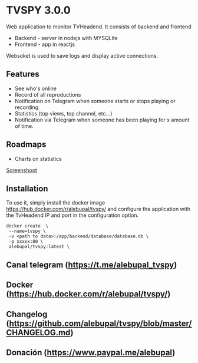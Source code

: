 # TVSPY 3.0.0

Web application to monitor TVHeadend.
It consists of backend and frontend

- Backend - server in nodejs with MYSQLite
- Frontend - app in reactjs

Websoket is used to save logs and display active connections.

## Features

- See who's online
- Record of all reproductions
- Notification on Telegram when someone starts or stops playing or recording
- Statistics (top views, top channel, etc...)
- Notification via Telegram when someone has been playing for x amount of time.

## Roadmaps

- Charts on statistics

[Screenshoot](https://github.com/alebupal/tvspy/tree/master/screenshoot)

## Installation

To use it, simply install the docker image <https://hub.docker.com/r/alebupal/tvspy/> and configure the application with the TvHeadend IP and port in the configuration option.

```
docker create  \
 --name=tvspy \
 -v <path to data>:/app/backend/database/database.db \
 -p xxxxx:80 \
 alebupal/tvspy:latest \
```

## Canal telegram (<https://t.me/alebupal_tvspy>)

## Docker (<https://hub.docker.com/r/alebupal/tvspy/>)

## Changelog (<https://github.com/alebupal/tvspy/blob/master/CHANGELOG.md>)

## Donación (<https://www.paypal.me/alebupal>)